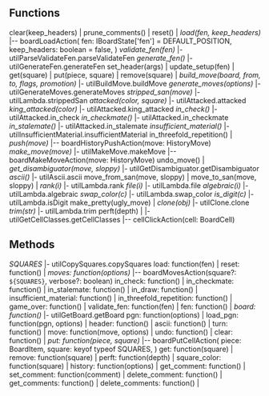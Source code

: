 ## Functions
clear(keep_headers) |
prune_comments() |
reset() |
*load(fen, keep_headers)*                         |-- boardLoadAction(
                                                        fen: IBoardState['fen'] = DEFAULT_POSITION,
                                                        keep_headers: boolean = false,
                                                      )
*validate_fen(fen)*                               |- utilParseValidateFen.parseValidateFen
*generate_fen()*                                  |- utilGenerateFen.generateFen
set_header(args) |
update_setup(fen) |
get(square) |
put(piece, square) |
remove(square) |
*build_move(board, from, to, flags, promotion)*   |- utilBuildMove.buildMove
*generate_moves(options)*                         |- utilGenerateMoves.generateMoves
*stripped_san(move)*                              |- utilLambda.strippedSan
*attacked(color, square)*                         |- utilAttacked.attacked
*king_attacked(color)*                            |- utilAttacked.king_attacked
*in_check()*                                      |- utilAttacked.in_check
*in_checkmate()*                                  |- utilAttacked.in_checkmate
*in_stalemate()*                                  |- utilAttacked.in_stalemate
*insufficient_material()*                         |- utilInsufficientMaterial.insufficientMaterial
in_threefold_repetition() |
*push(move)*                                      |-- boardHistoryPushAction(move: HistoryMove)
*make_move(move)*                                 |- utilMakeMove.makeMove
                                                  |-- boardMakeMoveAction(move: HistoryMove)
undo_move() |
*get_disambiguator(move, sloppy)*                 |- utilGetDisambiguator.getDisambiguator
*ascii()*                                         |- utilAscii.ascii
move_from_san(move, sloppy) |
move_to_san(move, sloppy) |
*rank(i)*                                         |- utilLambda.rank
*file(i)*                                         |- utilLambda.file
*algebraic(i)*                                    |- utilLambda.algebraic
*swap_color(c)*                                   |- utilLambda.swap_color
*is_digit(c)*                                     |- utilLambda.isDigit
make_pretty(ugly_move) |
*clone(obj)*                                      |- utilClone.clone
*trim(str)*                                       |- utilLambda.trim
perft(depth) |
                                                  |- utilGetCellClasses.getCellClasses
                                                  |-- cellClickAction(cell: BoardCell)



## Methods
*SQUARES*                                         |- utilCopySquares.copySquares
load: function(fen)                             |
reset: function() |
*moves: function(options)*                        |-- boardMovesAction(square?: `${SQUARES}`, verbose?: boolean)
in_check: function() |
in_checkmate: function() |
in_stalemate: function() |
in_draw: function() |
insufficient_material: function() |
in_threefold_repetition: function() |
game_over: function() |
validate_fen: function(fen) |
fen: function() |
*board: function()*                               |- utilGetBoard.getBoard
pgn: function(options) |
load_pgn: function(pgn, options) |
header: function() |
ascii: function() |
turn: function() |
move: function(move, options)                   |
undo: function() |
clear: function() |
*put: function(piece, square)*                    |-- boardPutCellAction(
                                                        piece: BoardItem,
                                                        square: keyof typeof SQUARES,
                                                      )
get: function(square) |
remove: function(square) |
perft: function(depth) |
square_color: function(square) |
history: function(options) |
get_comment: function() |
set_comment: function(comment) |
delete_comment: function() |
get_comments: function() |
delete_comments: function() |